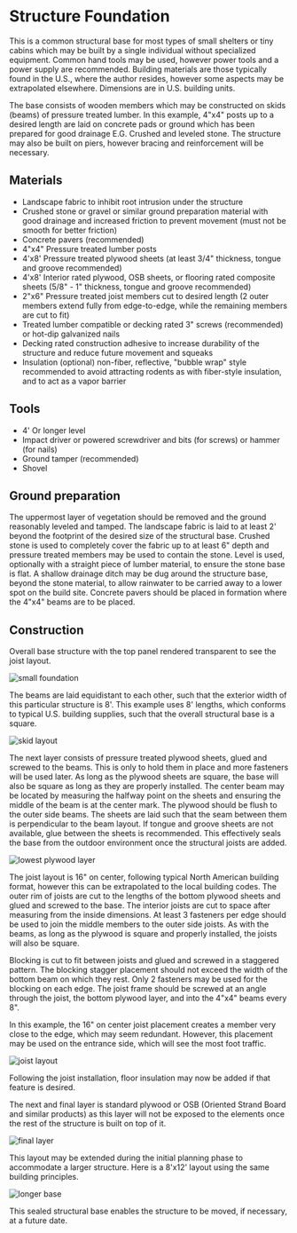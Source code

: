# Structure Foundation
This is a common structural base for most types of small shelters or tiny cabins which may be built by a single individual without specialized equipment. Common hand tools may be used, however power tools and a power supply are recommended. Building materials are those typically found in the U.S., where the author resides, however some aspects may be extrapolated elsewhere. Dimensions are in U.S. building units.

The base consists of wooden members which may be constructed on skids (beams) of pressure treated lumber. In this example, 4"x4" posts up to a desired length are laid on concrete pads or ground which has been prepared for good drainage E.G. Crushed and leveled stone. The structure may also be built on piers, however bracing and reinforcement will be necessary.

## Materials
* Landscape fabric to inhibit root intrusion under the structure
* Crushed stone or gravel or similar ground preparation material with good drainage and increased friction to prevent movement (must not be smooth for better friction)
* Concrete pavers (recommended)
* 4"x4" Pressure treated lumber posts
* 4'x8' Pressure treated plywood sheets (at least 3/4" thickness, tongue and groove recommended)
* 4'x8' Interior rated plywood, OSB sheets, or flooring rated composite sheets (5/8" - 1" thickness, tongue and groove recommended)
* 2"x6" Pressure treated joist members cut to desired length (2 outer members extend fully from edge-to-edge, while the remaining members are cut to fit)
* Treated lumber compatible or decking rated 3" screws (recommended) or hot-dip galvanized nails
* Decking rated construction adhesive to increase durability of the structure and reduce future movement and squeaks
* Insulation (optional) non-fiber, reflective, "bubble wrap" style recommended to avoid attracting rodents as with fiber-style insulation, and to act as a vapor barrier

## Tools
* 4' Or longer level
* Impact driver or powered screwdriver and bits (for screws) or hammer (for nails)
* Ground tamper (recommended)
* Shovel

## Ground preparation
The uppermost layer of vegetation should be removed and the ground reasonably leveled and tamped. The landscape fabric is laid to at least 2' beyond the footprint of the desired size of the structural base. Crushed stone is used to completely cover the fabric up to at least 6" depth and pressure treated members may be used to contain the stone. Level is used, optionally with a straight piece of lumber material, to ensure the stone base is flat. A shallow drainage ditch may be dug around the structure base, beyond the stone material, to allow rainwater to be carried away to a lower spot on the build site. Concrete pavers should be placed in formation where the 4"x4" beams are to be placed.

## Construction

Overall base structure with the top panel rendered transparent to see the joist layout.

![small foundation](https://raw.githubusercontent.com/cypnk/Cabin-Life/master/Structure%20Foundation/foundation1.png)

The beams are laid equidistant to each other, such that the exterior width of this particular structure is 8'. This example uses 8' lengths, which conforms to typical U.S. building supplies, such that the overall structural base is a square.

![skid layout](https://raw.githubusercontent.com/cypnk/Cabin-Life/master/Structure%20Foundation/foundation2.png)

The next layer consists of pressure treated plywood sheets, glued and screwed to the beams. This is only to hold them in place and more fasteners will be used later. As long as the plywood sheets are square, the base will also be square as long as they are properly installed. The center beam may be located by measuring the halfway point on the sheets and ensuring the middle of the beam is at the center mark. The plywood should be flush to the outer side beams. The sheets are laid such that the seam between them is perpendicular to the beam layout. If tongue and groove sheets are not available, glue between the sheets is recommended. This effectively seals the base from the outdoor environment once the structural joists are added. 

![lowest plywood layer](https://raw.githubusercontent.com/cypnk/Cabin-Life/master/Structure%20Foundation/foundation3.png)

The joist layout is 16" on center, following typical North American building format, however this can be extrapolated to the local building codes. The outer rim of joists are cut to the lengths of the bottom plywood sheets and glued and screwed to the base. The interior joists are cut to space after measuring from the inside dimensions. At least 3 fasteners per edge should be used to join the middle members to the outer side joists. As with the beams, as long as the plywood is square and properly installed, the joists will also be square.

Blocking is cut to fit between joists and glued and screwed in a staggered pattern. The blocking stagger placement should not exceed the width of the bottom beam on which they rest. Only 2 fasteners may be used for the blocking on each edge. The joist frame should be screwed at an angle through the joist, the bottom plywood layer, and into the 4"x4" beams every 8".

In this example, the 16" on center joist placement creates a member very close to the edge, which may seem redundant. However, this placement may be used on the entrance side, which will see the most foot traffic.

![joist layout](https://raw.githubusercontent.com/cypnk/Cabin-Life/master/Structure%20Foundation/foundation4.png)

Following the joist installation, floor insulation may now be added if that feature is desired.

The next and final layer is standard plywood or OSB (Oriented Strand Board and similar products) as this layer will not be exposed to the elements once the rest of the structure is built on top of it.

![final layer](https://raw.githubusercontent.com/cypnk/Cabin-Life/master/Structure%20Foundation/foundation5.png)

This layout may be extended during the initial planning phase to accommodate a larger structure. Here is a 8'x12' layout using the same building principles.

![longer base](https://raw.githubusercontent.com/cypnk/Cabin-Life/master/Structure%20Foundation/foundation6.png)

This sealed structural base enables the structure to be moved, if necessary, at a future date.

